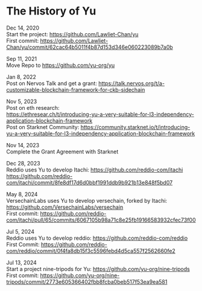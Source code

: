 # The History of Yu  


Dec 14, 2020  
Start the project: https://github.com/Lawliet-Chan/yu  
First commit: https://github.com/Lawliet-Chan/yu/commit/62cac64b5011f4b87d153d346e060223089b7a0b

Sep 11, 2021  
Move Repo to https://github.com/yu-org/yu  

Jan 8, 2022  
Post on Nervos Talk and get a grant:
https://talk.nervos.org/t/a-customizable-blockchain-framework-for-ckb-sidechain

Nov 5, 2023  
Post on eth research:  
https://ethresear.ch/t/introducing-yu-a-very-suitable-for-l3-independency-application-blockchain-framework   
Post on Starknet Community:
https://community.starknet.io/t/introducing-yu-a-very-suitable-for-l3-independency-application-blockchain-framework  

Nov 14, 2023  
Complete the Grant Agreement with Starknet

Dec 28, 2023  
Reddio uses Yu to develop Itachi: https://github.com/reddio-com/itachi     
https://github.com/reddio-com/itachi/commit/8fe8df17d6d0bbf1991ddb9b921b13e848f5bd07  

May 8, 2024  
VersechainLabs uses Yu to develop versechain, forked by Itachi:  https://github.com/VersechainLabs/versechain  
First commit: https://github.com/reddio-com/itachi/pull/65/commits/6067105b98a71c8e25fb19166583932cfec73f00  

Jul 5, 2024  
Reddio uses Yu to develop reddio: https://github.com/reddio-com/reddio    
First Commit: https://github.com/reddio-com/reddio/commit/0f4fa8db15f3c5596febd4d5ca557f2562660fe2   

Jul 13, 2024  
Start a project nine-tripods for Yu: https://github.com/yu-org/nine-tripods   
First commit: https://github.com/yu-org/nine-tripods/commit/2773e605366402fbb8fcba0beb517f53ea9ea581  